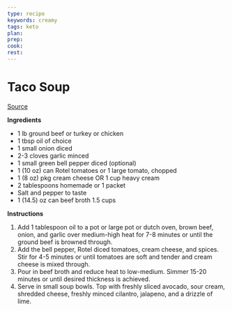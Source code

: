 ```yaml
---
type: recipe
keywords: creamy
tags: keto
plan:
prep:
cook:
rest:
---
```


# Taco Soup

[Source](https://gimmedelicious.com/creamy-taco-soup/)

**Ingredients**

- 1 lb ground beef or turkey or chicken
- 1 tbsp oil of choice
- 1 small onion diced
- 2-3 cloves garlic minced
- 1 small green bell pepper diced (optional)
- 1 (10 oz) can Rotel tomatoes or 1 large tomato, chopped
- 1 (8 oz) pkg cream cheese OR 1 cup heavy cream
- 2 tablespoons  homemade or 1 packet
- Salt and pepper to taste
- 1 (14.5) oz can beef broth 1.5 cups

**Instructions**

1. Add 1 tablespoon oil to a pot or large pot or dutch oven, brown beef, onion, and garlic over medium-high heat for 7-8 minutes or until the ground beef is browned through.
1. Add the bell pepper, Rotel diced tomatoes, cream cheese, and spices. Stir for 4-5 minutes or until tomatoes are soft and tender and cream cheese is mixed through.
1. Pour in beef broth and reduce heat to low-medium. Simmer 15-20 minutes or until desired thickness is achieved.
1. Serve in small soup bowls. Top with freshly sliced avocado, sour cream, shredded cheese, freshly minced cilantro, jalapeno, and a drizzle of lime.
